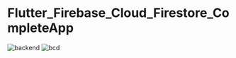 # Flutter_Firebase_Cloud_Firestore_CompleteApp

![backend](https://user-images.githubusercontent.com/20543298/55096344-e6b60e80-50e3-11e9-8a15-f3401ace4a4b.PNG)
![bcd](https://user-images.githubusercontent.com/20543298/55096345-e6b60e80-50e3-11e9-8805-39fef9e9a936.PNG)
